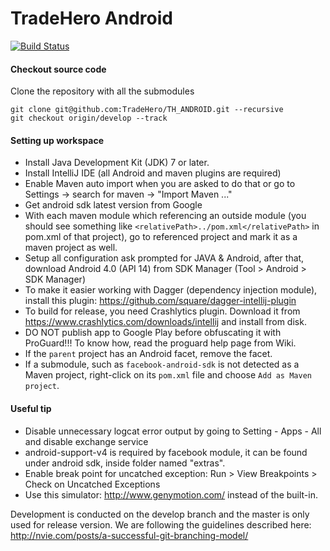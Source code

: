 TradeHero Android
=================

[![Build Status](https://magnum.travis-ci.com/TradeHero/TH_ANDROID.svg?token=vUqojFu6gnzhdpmzXo1z&branch=develop)](https://magnum.travis-ci.com/TradeHero/TH_ANDROID)

#### Checkout source code
Clone the repository with all the submodules 
```
git clone git@github.com:TradeHero/TH_ANDROID.git --recursive
git checkout origin/develop --track
```

#### Setting up workspace
- Install Java Development Kit (JDK) 7 or later.
- Install IntelliJ IDE (all Android and maven plugins are required)
- Enable Maven auto import when you are asked to do that or go to Settings -> search for maven ->  "Import Maven ..."
- Get android sdk latest version from Google
- With each maven module which referencing an outside module (you should see something like ```<relativePath>../pom.xml</relativePath>``` in pom.xml of that project), go to referenced project and mark it as a maven project as well.
- Setup all configuration ask prompted for JAVA & Android, after that, download Android 4.0 (API 14) from SDK Manager (Tool > Android > SDK Manager)
- To make it easier working with Dagger (dependency injection module), install this plugin: https://github.com/square/dagger-intellij-plugin
- To build for release, you need Crashlytics plugin. Download it from https://www.crashlytics.com/downloads/intellij and install from disk.
- DO NOT publish app to Google Play before obfuscating it with ProGuard!!! To know how, read the proguard help page from Wiki.
- If the `parent` project has an Android facet, remove the facet.
- If a submodule, such as `facebook-android-sdk` is not detected as a Maven project, right-click on its `pom.xml` file and choose `Add as Maven project`.

#### Useful tip
- Disable unnecessary logcat error output by going to Setting - Apps - All and disable exchange service
- android-support-v4 is required by facebook module, it can be found under android sdk, inside folder named "extras".
- Enable break point for uncatched exception: Run > View Breakpoints > Check on Uncatched Exceptions
- Use this simulator: http://www.genymotion.com/ instead of the built-in.

Development is conducted on the develop branch and the master is only used for release version.
We are following the guidelines described here: http://nvie.com/posts/a-successful-git-branching-model/
